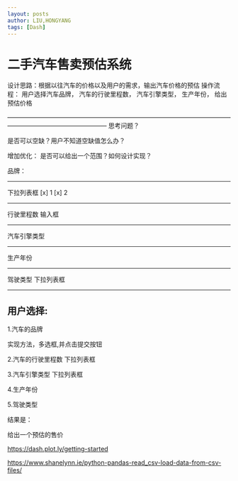 ```yaml
---
layout: posts
author: LIU,HONGYANG
tags: [Dash]
---
```












# 二手汽车售卖预估系统



设计思路：根据以往汽车的价格以及用户的需求，输出汽车价格的预估
操作流程： 用户选择汽车品牌，
         汽车的行驶里程数，
         汽车引擎类型，
         生产年份，
         给出预估价格

————————————————————————————————————————————————————
思考问题？

是否可以空缺？用户不知道空缺值怎么办？

增加优化：
是否可以给出一个范围？如何设计实现？


品牌：

***
下拉列表框
[x] 1
[x] 2

***


行驶里程数
输入框

***


汽车引擎类型

***

生产年份

***

驾驶类型
下拉列表框

***


## 用户选择:

1.汽车的品牌

实现方法，多选框,并点击提交按钮

2.汽车的行驶里程数
下拉列表框

3.汽车引擎类型
下拉列表框

4.生产年份

5.驾驶类型


结果是：

给出一个预估的售价


https://dash.plot.ly/getting-started

https://www.shanelynn.ie/python-pandas-read_csv-load-data-from-csv-files/

